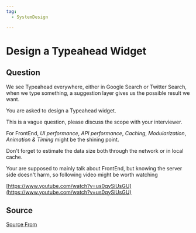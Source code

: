 ```yaml
---
tag:
  - SystemDesign

---
```

  
# Design a Typeahead Widget

## Question
We see Typeahead everywhere, either in Google Search or Twitter Search, when we type something, a suggestion layer gives us the possible result we want.

You are asked to design a Typeahead widget.

This is a vague question, please discuss the scope with your interviewer.

For FrontEnd, _UI performance_, _API performance_, _Caching_, _Modularization_, _Animation & Timing_ might be the shining point.

Don't forget to estimate the data size both through the network or in local cache.

Your are supposed to mainly talk about FrontEnd, but knowing the server side doesn't harm, so following video might be worth watching

[https://www.youtube.com/watch?v=us0qySiUsGU](https://www.youtube.com/watch?v=us0qySiUsGU)




##  Source
[Source From](https://bigfrontend.dev/design/Design-a-Typeahead-Widget)

  